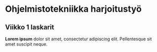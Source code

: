 # Ohjelmistotekniikka harjoitustyö

## Viikko 1 laskarit

**Lorem ipsum** dolor sit amet, consectetur adipiscing elit. Pellentesque sit amet suscipit neque.
